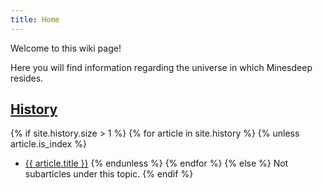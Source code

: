 ```yaml
---
title: Home
---
```


Welcome to this wiki page!

Here you will find information regarding the universe in which Minesdeep resides.

## [History](history/)

{% if site.history.size > 1 %}
{% for article in site.history %}
{% unless article.is_index %}
- [{{ article.title }}](article.url)
{% endunless %}
{% endfor %}
{% else %}
Not subarticles under this topic.
{% endif %}
